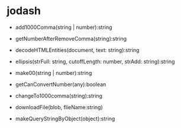 # jodash

- add1000Comma(string | number):string
- getNumberAfterRemoveComma(string):string
- decodeHTMLEntities(document, text: string):string
- ellipsis(strFull: string, cutoffLength: number, strAdd: string):string
- make00(string | number):string

- getCanConvertNumber(any):boolean
- changeTo1000comma(string):string

- downloadFile(blob, flieName:string)

- makeQueryStringByObject(object):string